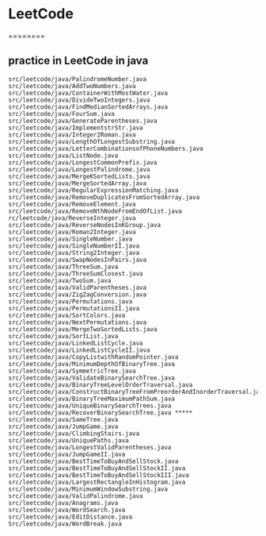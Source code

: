 # LeetCode
========

## practice in LeetCode in java

	src/leetcode/java/PalindromeNumber.java
	src/leetcode/java/AddTwoNumbers.java
	src/leetcode/java/ContainerWithMostWater.java
	src/leetcode/java/DivideTwoIntegers.java
	src/leetcode/java/FindMedianSortedArrays.java
	src/leetcode/java/FourSum.java
	src/leetcode/java/GenerateParentheses.java
	src/leetcode/java/ImplementstrStr.java
	src/leetcode/java/Integer2Roman.java
	src/leetcode/java/LengthOfLongestSubstring.java
	src/leetcode/java/LetterCombinationsofPhoneNumbers.java
	src/leetcode/java/ListNode.java
	src/leetcode/java/LongestCommonPrefix.java
	src/leetcode/java/LongestPalindrome.java
	src/leetcode/java/MergeKSortedLists.java
	src/leetcode/java/MergeSortedArray.java
	src/leetcode/java/RegularExpressionMatching.java
	src/leetcode/java/RemoveDuplicatesFromSortedArray.java
	src/leetcode/java/RemoveElement.java
	src/leetcode/java/RemoveNthNodeFromEndOfList.java
	rc/leetcode/java/ReverseInteger.java
	src/leetcode/java/ReverseNodesInKGroup.java
	src/leetcode/java/Roman2Integer.java
	src/leetcode/java/SingleNumber.java
	src/leetcode/java/SingleNumberII.java
	src/leetcode/java/String2Integer.java
	src/leetcode/java/SwapNodesInPairs.java
	src/leetcode/java/ThreeSum.java
	src/leetcode/java/ThreeSumClosest.java
	src/leetcode/java/TwoSum.java
	src/leetcode/java/ValidParentheses.java
	src/leetcode/java/ZigZagConversion.java
	src/leetcode/java/Permutations.java
	src/leetcode/java/PermutationsII.java
	src/leetcode/java/SortColors.java
	src/leetcode/java/NextPermutations.java
	src/leetcode/java/MergeTwoSortedLists.java
	src/leetcode/java/SortList.java
	src/leetcode/java/LinkedListCycle.java
	src/leetcode/java/LinkedListCycleII.java
	src/leetcode/java/CopyListwithRandomPointer.java
	src/leetcode/java/MinimumDepthOfBinaryTree.java
	src/leetcode/java/SymmetricTree.java
	src/leetcode/java/ValidateBinarySearchTree.java
	src/leetcode/java/BinaryTreeLevelOrderTraversal.java
	src/leetcode/java/ConstructBinaryTreeFromPreorderAndInorderTraversal.java
	src/leetcode/java/BinaryTreeMaximumPathSum.java
	src/leetcode/java/UniqueBinarySearchTrees.java
	src/leetcode/java/RecoverBinarySearchTree.java *****
	src/leetcode/java/SameTree.java
	src/leetcode/java/JumpGame.java
	src/leetcode/java/ClimbingStairs.java
	src/leetcode/java/UniquePaths.java
	src/leetcode/java/LongestValidParentheses.java
	src/leetcode/java/JumpGameII.java
	src/leetcode/java/BestTimeToBuyAndSellStock.java
	src/leetcode/java/BestTimeToBuyAndSellStockII.java
	src/leetcode/java/BestTimeToBuyAndSellStockIII.java
	src/leetcode/java/LargestRectangleInHistogram.java
	src/leetcode/java/MinimumWindowSubstring.java
	src/leetcode/java/ValidPalindrome.java
	src/leetcode/java/Anagrams.java
	src/leetcode/java/WordSearch.java
	src/leetcode/java/EditDistance.java
	Src/leetcode/java/WordBreak.java